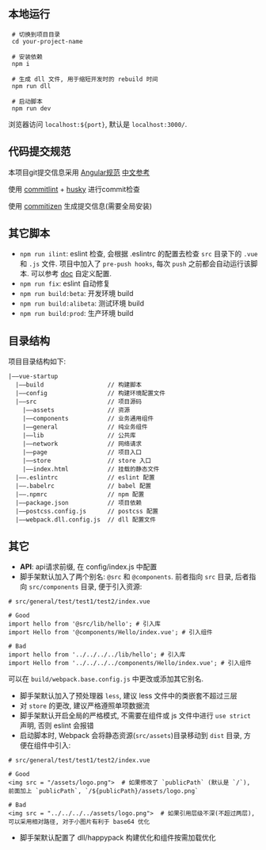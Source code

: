 ## 本地运行

```
 # 切换到项目目录
 cd your-project-name

 # 安装依赖
 npm i

 # 生成 dll 文件, 用于缩短开发时的 rebuild 时间
 npm run dll

 # 启动脚本
 npm run dev
```

浏览器访问 `localhost:${port}`, 默认是 `localhost:3000/`.


## 代码提交规范
本项目git提交信息采用 [Angular规范](https://github.com/conventional-changelog/conventional-changelog/blob/v0.5.3/conventions/angular.md) [中文参考](http://www.jianshu.com/p/c7e40dab5b05)

使用 [commitlint](https://github.com/marionebl/commitlint) + [husky](https://github.com/typicode/husky) 进行commit检查

使用 [commitizen](https://github.com/commitizen/cz-cli) 生成提交信息(需要全局安装)

## 其它脚本

* `npm run ilint`: eslint 检查, 会根据 .eslintrc 的配置去检查 `src` 目录下的 `.vue` 和 `.js` 文件. 项目中加入了 `pre-push hooks`, 每次 `push` 之前都会自动运行该脚本. 可以参考 [doc](http://eslint.org/docs/rules/) 自定义配置.
* `npm run fix`: eslint 自动修复
* `npm run build:beta`: 开发环境 build
* `npm run build:alibeta`: 测试环境 build
* `npm run build:prod`: 生产环境 build

## 目录结构

项目目录结构如下:

```
|——vue-startup
  |——build                  // 构建脚本
  |——config                 // 构建环境配置文件
  |——src                    // 项目源码
    |——assets               // 资源
    |——components           // 业务通用组件
    |——general              // 纯业务组件
    |——lib                  // 公共库
    |——network              // 网络请求
    |——page                 // 项目入口
    |——store                // store 入口
    |——index.html           // 挂载的静态文件
  |——.eslintrc              // eslint 配置
  |——.babelrc               // babel 配置
  |——.npmrc                 // npm 配置
  |——package.json           // 项目依赖
  |——postcss.config.js      // postcss 配置
  |——webpack.dll.config.js  // dll 配置文件
```

## 其它

* **API**: api请求前缀, 在 config/index.js 中配置
* 脚手架默认加入了两个别名: `@src` 和 `@components`. 前者指向 `src` 目录, 后者指向 `src/components` 目录, 便于引入资源:

```
# src/general/test/test1/test2/index.vue

# Good
import hello from '@src/lib/hello'; # 引入库
import Hello from '@components/Hello/index.vue'; # 引入组件

# Bad
import hello from '../../../../lib/hello'; # 引入库
import Hello from '../../../../components/Hello/index.vue'; # 引入组件
```

可以在 `build/webpack.base.config.js` 中更改或添加其它别名.

* 脚手架默认加入了预处理器 `less`, 建议 less 文件中的类嵌套不超过三层
* 对 `store` 的更改, 建议严格遵照单项数据流
* 脚手架默认开启全局的严格模式, 不需要在组件或 js 文件中进行 `use strict` 声明, 否则 eslint 会报错
* 启动脚本时, Webpack 会将静态资源(`src/assets`)目录移动到 `dist` 目录, 方便在组件中引入:

```
# src/general/test/test1/test2/index.vue

# Good
<img src = "/assets/logo.png">  # 如果修改了 `publicPath` (默认是 `/`), 前面加上 `publicPath`, `/${publicPath}/assets/logo.png`

# Bad
<img src = "../../../../assets/logo.png">  # 如果引用层级不深(不超过两层), 可以采用相对路径, 对于小图片有利于 base64 优化
```

* 脚手架默认配置了 dll/happypack 构建优化和组件按需加载优化
